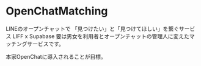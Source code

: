 # OpenChatMatching
LINEのオープンチャットで 「見つけたい」と「見つけてほしい」を繋ぐサービス LIFF x Supabase
要は男女を利用者とオープンチャットの管理人に変えたマッチングサービスです。

本家OpenChatに導入されることが目標。
